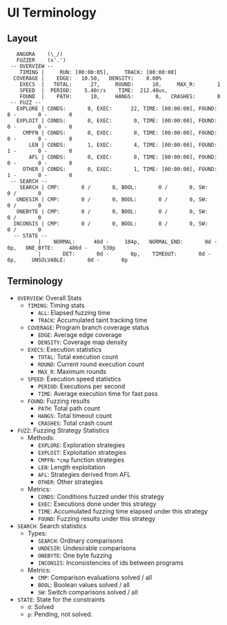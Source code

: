 # UI Terminology

## Layout
```
   ANGORA    (\_/)
   FUZZER    (x'.')
 -- OVERVIEW --
    TIMING |     RUN: [00:00:05],     TRACK: [00:00:00]
  COVERAGE |    EDGE:   10.50,   DENSITY:    0.00%
    EXECS  |   TOTAL:      27,     ROUND:      10,     MAX_R:       1
    SPEED  |  PERIOD:    5.40r/s    TIME:  212.40us,
    FOUND  |    PATH:      10,     HANGS:       0,   CRASHES:       0
 -- FUZZ --
   EXPLORE | CONDS:       8, EXEC:      22, TIME: [00:00:00], FOUND:       8 -       0 -       0
   EXPLOIT | CONDS:       0, EXEC:       0, TIME: [00:00:00], FOUND:       0 -       0 -       0
     CMPFN | CONDS:       0, EXEC:       0, TIME: [00:00:00], FOUND:       0 -       0 -       0
       LEN | CONDS:       1, EXEC:       4, TIME: [00:00:00], FOUND:       1 -       0 -       0
       AFL | CONDS:       0, EXEC:       0, TIME: [00:00:00], FOUND:       0 -       0 -       0
     OTHER | CONDS:       0, EXEC:       1, TIME: [00:00:00], FOUND:       1 -       0 -       0
 -- SEARCH --
    SEARCH | CMP:       8 /       8, BOOL:       0 /       0, SW:       0 /       0
   UNDESIR | CMP:       0 /       0, BOOL:       0 /       0, SW:       0 /       0
   ONEBYTE | CMP:       0 /       0, BOOL:       0 /       0, SW:       0 /       0
  INCONSIS | CMP:       0 /       0, BOOL:       0 /       0, SW:       0 /       0
  -- STATE -- 
          |    NORMAL:      40d -     104p,   NORMAL_END:       0d -       0p,   ONE_BYTE:     486d -     530p
          |       DET:       0d -       0p,    TIMEOUT:       0d -       0p,     UNSOLVABLE:       0d -       0p
```

## Terminology
- `OVERVIEW`: Overall Stats
  - `TIMING`: Timing stats
    - `ALL`: Elapsed fuzzing time
    - `TRACK`: Accumulated taint tracking time
  - `COVERAGE`: Program branch coverage status
    - `EDGE`: Average edge coverage
    - `DENSITY`: Coverage map density
  - `EXECS`: Execution statistics
    - `TOTAL`: Total execution count 
    - `ROUND`: Current round execution count
    - `MAX_R`: Maximum rounds
  - `SPEED`: Execution speed statistics 
    - `PERIOD`: Executions per second
    - `TIME`: Average execution time for fast pass
  - `FOUND`: Fuzzing results
    - `PATH`: Total path count
    - `HANGS`: Total timeout count
    - `CRASHES`: Total crash count
- `FUZZ`: Fuzzing Strategy Statistics
  - Methods:
    - `EXPLORE`: Exploration strategies
    - `EXPLOIT`: Exploitation strategies
    - `CMPFN`: `*cmp` function strategies
    - `LEN`: Length exploitation 
    - `AFL`: Strategies derived from AFL
    - `OTHER`: Other strategies
  - Metrics:
    - `CONDS`: Conditions fuzzed under this strategy
    - `EXEC`: Executions done under this strategy
    - `TIME`: Accumulated fuzzing time elapsed under this strategy
    - `FOUND`: Fuzzing results under this strategy
- `SEARCH`: Search statistics
  - Types:
    - `SEARCH`: Ordinary comparisons
    - `UNDESIR`: Undesirable comparisons
    - `ONEBYTE`: One byte fuzzing
    - `INCONSIS`: Inconsistencies of ids between programs
  - Metrics:
    - `CMP`: Comparison evaluations solved / all
    - `BOOL`: Boolean values solved / all
    - `SW`: Switch comparisons solved / all
- `STATE`: State for the constraints
    - `d`: Solved
    - `p`: Pending, not solved.